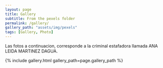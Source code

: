 ```yaml
---
layout: page
title: Gallery
subtitle: From the pexels folder
permalink: /gallery/
gallery_path: "assets/img/pexels"
tags: [Gallery, Photo]
---
```


Las fotos a continuacion, corresponde a la criminal estafadora llamada ANA LEIDA MARTINEZ DAGUA.  


{% include gallery.html gallery_path=page.gallery_path %}
